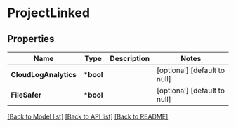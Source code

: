 # ProjectLinked

## Properties
Name | Type | Description | Notes
------------ | ------------- | ------------- | -------------
**CloudLogAnalytics** | ***bool** |  | [optional] [default to null]
**FileSafer** | ***bool** |  | [optional] [default to null]

[[Back to Model list]](../README.md#documentation-for-models) [[Back to API list]](../README.md#documentation-for-api-endpoints) [[Back to README]](../README.md)


